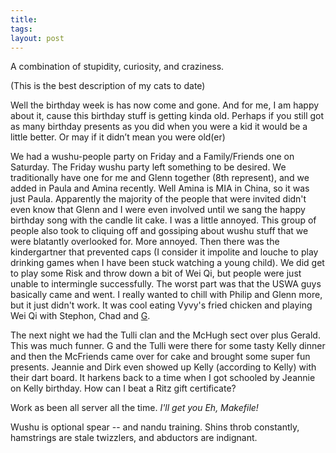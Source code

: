 ```yaml
---
title: 
tags: 
layout: post
---
```

A combination of stupidity, curiosity, and craziness.

(This is the best description of my cats to date)



Well the birthday week is has now come and gone. And for me, I am happy about it, cause this birthday stuff is getting kinda old. Perhaps if you still got as many birthday presents as you did when you were a kid it would be a little better. Or may if it didn’t mean you were old(er)



We had a wushu-people party on Friday and a Family/Friends one on Saturday. The Friday wushu party left something to be desired. We traditionally have one for me and Glenn together (8th represent), and we added in Paula and Amina recently. Well Amina is MIA in China, so it was just Paula. Apparently the majority of the people that were invited didn't even know that Glenn and I were even involved until we sang the happy birthday song with the candle lit cake. I was a little annoyed. This group of people also took to cliquing off and gossiping about wushu stuff that we were blatantly overlooked for. More annoyed. Then there was the kindergartner that prevented caps (I consider it impolite and louche to play drinking games when I have been stuck watching a young child). We did get to play some Risk and throw down a bit of Wei Qi, but people were just unable to intermingle successfully. The worst part was that the USWA guys basically came and went. I really wanted to chill with Philip and Glenn more, but it just didn't work. It was cool eating Vyvy's fried chicken and playing Wei Qi with Stephon, Chad and <a href="http://www.tatu-bola.net/">G</a>.



The next night we had the Tulli clan and the McHugh sect over plus Gerald. This was much funner. G and the Tulli were there for some tasty Kelly dinner and then the McFriends came over for cake and brought some super fun presents. Jeannie and Dirk even showed up Kelly (according to Kelly) with their dart board. It harkens back to a time when I got schooled by Jeannie on Kelly birthday. How can I beat a Ritz gift certificate?



Work as been all server all the time. _I'll get you Eh, Makefile!_



Wushu is optional spear -- and nandu training. Shins throb constantly, hamstrings are stale twizzlers, and abductors are indignant.
